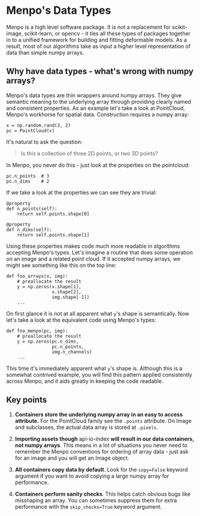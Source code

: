 Menpo's Data Types
==================

Menpo is a high level software package. It is not a replacement for scikit-image, scikit-learn, or opencv - it ties all these types of packages together in to a unified framework for building and fitting deformable models. As a result, most of our algorithms take as input a higher level representation of data than simple numpy arrays.

Why have data types - what's wrong with numpy arrays?
-----------------------------------------------------

Menpo's data types are thin wrappers around numpy arrays. They give semantic meaning to the underlying array through providing clearly named and consistent properties. As an example let's take a look at PointCloud, Menpo's workhorse for spatial data. Construction requires a numpy array:

    x = np.random.rand(3, 2)
    pc = PointCloud(x)

It's natural to ask the question:

> Is this a collection of three 2D points, or two 3D points?

In Menpo, you never do this - just look at the properties on the pointcloud:

    pc.n_points  # 3
    pc.n_dims    # 2

If we take a look at the properties we can see they are trivial:

    @property
    def n_points(self):
        return self.points.shape[0]

    @property
    def n_dims(self):
        return self.points.shape[1]

Using these properties makes code much more readable in algorithms accepting Menpo's types. Let's imagine a routine that does some operation on an image and a related point cloud. If it accepted numpy arrays, we might see something like this on the top line:

    def foo_arrays(x, img):
        # preallocate the result
        y = np.zeros(x.shape[1],
                     x.shape[2],
                     img.shape[-1])
        ...

On first glance it is not at all apparent what `y`'s shape is semantically. Now let's take a look at the equivalent code using Menpo's types:

    def foo_menpo(pc, img):
        # preallocate the result
        y = np.zeros(pc.n_dims,
                     pc.n_points,
                     img.n_channels)
        ...

This time it's immediately apparent what `y`'s shape is. Although this is a somewhat contrived example, you will find this pattern applied consistently across Menpo, and it aids greatly in keeping the code readable.

Key points
----------

1. **Containers store the underlying numpy array in an easy to access attribute.** For the PointCloud family see the `.points` attribute. On Image and subclasses, the actual data array is stored at `.pixels`.

2. **Importing assets though** api-io-index **will result in our data containers, not numpy arrays**. This means in a lot of situations you never need to remember the Menpo conventions for ordering of array data - just ask for an image and you will get an Image object.

3. **All containers copy data by default**. Look for the `copy=False` keyword argument if you want to avoid copying a large numpy array for performance.

4. **Containers perform sanity checks**. This helps catch obvious bugs like misshaping an array. You can sometimes suppress them for extra performance with the `skip_checks=True` keyword argument.
